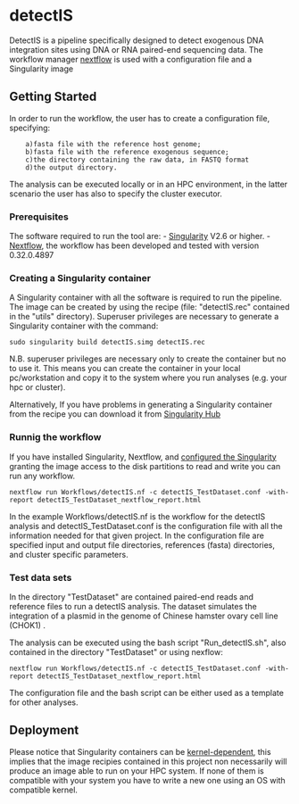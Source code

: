 # detectIS

DetectIS is a pipeline specifically designed to detect exogenous DNA integration sites using DNA or RNA paired-end sequencing data.
The workflow manager [nextflow](https://www.nextflow.io/) is used with a configuration file and a Singularity image 


## Getting Started

In order to run the workflow, the user has to create a configuration file, specifying:

	 	a)fasta file with the reference host genome;
		b)fasta file with the reference exogenous sequence;
		c)the directory containing the raw data, in FASTQ format
		d)the output directory. 
The analysis can be executed locally or in an HPC environment, in the latter scenario the user has also to specify the cluster executor. 


### Prerequisites

The software required to run the tool are:
	- [Singularity](https://www.sylabs.io/docs/) V2.6 or higher.
	- [Nextflow](https://www.nextflow.io/), the workflow has been developed and tested with version 0.32.0.4897 


### Creating a Singularity container

A Singularity container with all the software is required to run the pipeline.
The image can be created by using the recipe (file: "detectIS.rec" contained in the  "utils" directory). Superuser privileges are necessary to generate a Singularity container with the command:

```
sudo singularity build detectIS.simg detectIS.rec
```

N.B. superuser privileges are necessary only to create the container but no to use it. This means you can create the container in your local pc/workstation and copy it to the system where you run analyses (e.g. your hpc or cluster). 

Alternatively, If you have problems in generating a Singularity container from the recipe you can download it from [Singularity Hub](https://singularity-hub.org/)  


### Runnig the workflow

If you have installed Singularity, Nextflow, and [configured the Singularity](https://www.sylabs.io/guides/2.6/user-guide/faq.html?highlight=disk%20access#how-are-external-file-systems-and-paths-handled-in-a-singularity-container) granting the image access to the disk partitions to read and write you can run any workflow.

```
nextflow run Workflows/detectIS.nf -c detectIS_TestDataset.conf -with-report detectIS_TestDataset_nextflow_report.html
```

In the example Workflows/detectIS.nf is the workflow for the detectIS analysis and detectIS_TestDataset.conf is the configuration file with all the information needed for that given project. In the configuration file are specified input and output file directories, references (fasta) directories, and cluster specific parameters. 


### Test data sets

In the directory "TestDataset" are contained paired-end reads and reference files to run a detectIS analysis.
The dataset simulates the integration of a plasmid in the genome of Chinese hamster ovary cell line (CHOK1) .

The analysis can be executed using the bash script "Run_detectIS.sh", also contained in the directory "TestDataset" or using nexflow:

```
nextflow run Workflows/detectIS.nf -c detectIS_TestDataset.conf -with-report detectIS_TestDataset_nextflow_report.html
```

The configuration file and the bash script can be either used as a template for other analyses. 


## Deployment

Please notice that Singularity containers can be [kernel-dependent](https://www.sylabs.io/guides/2.6/user-guide/faq.html?highlight=disk%20access#are-singularity-containers-kernel-dependent), this implies that the image recipies contained in this project non necessarily will produce an image able to run on your HPC system. If none of them is compatible with your system you have to write a new one using an OS with compatible kernel.


